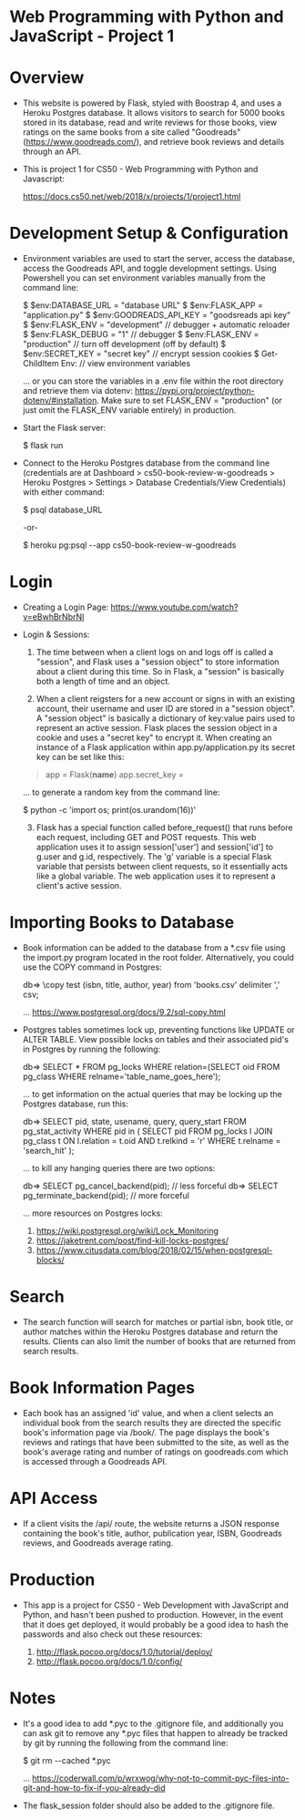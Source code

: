 # Web Programming with Python and JavaScript - Project 1

# Overview
- This website is powered by Flask, styled with Boostrap 4, and uses a Heroku Postgres database. It allows visitors to search for 5000 books stored in its database, read and write reviews for those books, view ratings on the same books from a site called "Goodreads" (https://www.goodreads.com/), and retrieve book reviews and details through an API.

- This is project 1 for CS50 - Web Programming with Python and Javascript:

  https://docs.cs50.net/web/2018/x/projects/1/project1.html

# Development Setup & Configuration
- Environment variables are used to start the server, access the database, access the Goodreads API, and toggle development settings. Using Powershell you can set environment variables manually from the command line:

  $ $env:DATABASE_URL = "database URL"
  $ $env:FLASK_APP = "application.py"
  $ $env:GOODREADS_API_KEY = "goodsreads api key"
  $ $env:FLASK_ENV = "development"  // debugger + automatic reloader
  $ $env:FLASK_DEBUG = "1"          // debugger
  $ $env:FLASK_ENV = "production"   // turn off development (off by default)
  $ $env:SECRET_KEY = "secret key"  // encrypt session cookies
  $ Get-ChildItem Env:              // view environment variables

  ... or you can store the variables in a .env file within the root directory and retrieve them via dotenv: https://pypi.org/project/python-dotenv/#installation. Make sure to set FLASK_ENV = "production" (or just omit the FLASK_ENV variable entirely) in production.

- Start the Flask server:

  $ flask run

- Connect to the Heroku Postgres database from the command line (credentials are at Dashboard > cs50-book-review-w-goodreads > Heroku Postgres > Settings > Database Credentials/View Credentials) with either command:

  $ psql database_URL

  -or-

  $ heroku pg:psql <database-name> --app cs50-book-review-w-goodreads

# Login
- Creating a Login Page: https://www.youtube.com/watch?v=eBwhBrNbrNI

- Login & Sessions:

  1. The time between when a client logs on and logs off is called a "session", and Flask uses a "session object" to store information about a client during this time. So in Flask, a "session" is basically both a length of time and an object.

  2. When a client reigsters for a new account or signs in with an existing account, their username and user ID are stored in a "session object". A "session object" is basically a dictionary of key:value pairs used to represent an active session. Flask places the session object in a cookie and uses a "secret key" to encrypt it. When creating an instance of a Flask application within app.py/application.py its secret key can be set like this:

    > app = Flask(__name__)
    > app.secret_key = <secret key goes here>

    ... to generate a random key from the command line:

    $ python -c 'import os; print(os.urandom(16))'

  3. Flask has a special function called before_request() that runs before each request, including GET and POST requests. This web application uses it to assign session['user'] and session['id'] to g.user and g.id, respectively. The 'g' variable is a special Flask variable that persists between client requests, so it essentially acts like a global variable. The web application uses it to represent a client's active session.

# Importing Books to Database
- Book information can be added to the database from a *.csv file using the import.py program located in the root folder. Alternatively, you could use the COPY command in Postgres:

  db=> \copy test (isbn, title, author, year) from 'books.csv' delimiter ',' csv;

  ... https://www.postgresql.org/docs/9.2/sql-copy.html

- Postgres tables sometimes lock up, preventing functions like UPDATE or ALTER TABLE. View possible locks on tables and their associated pid's in Postgres by running the following:

  db=> SELECT * FROM pg_locks WHERE relation=(SELECT oid FROM pg_class WHERE relname='table_name_goes_here');

  ... to get information on the actual queries that may be locking up the Postgres database, run this:

  db=>  SELECT pid, state, usename, query, query_start 
        FROM pg_stat_activity 
        WHERE pid in (
          SELECT pid FROM pg_locks l 
          JOIN pg_class t ON l.relation = t.oid 
          AND t.relkind = 'r' 
          WHERE t.relname = 'search_hit'
        );

  ... to kill any hanging queries there are two options:

  db=> SELECT pg_cancel_backend(pid);       // less forceful
  db=> SELECT pg_terminate_backend(pid);    // more forceful

  ... more resources on Postgres locks: 
  
    1. https://wiki.postgresql.org/wiki/Lock_Monitoring
    2. https://jaketrent.com/post/find-kill-locks-postgres/
    3. https://www.citusdata.com/blog/2018/02/15/when-postgresql-blocks/

# Search
- The search function will search for matches or partial isbn, book title, or  author matches within the Heroku Postgres database and return the results. Clients can also limit the number of books that are returned from search results.

# Book Information Pages
- Each book has an assigned 'id' value, and when a client selects an individual book from the search results they are directed the specific book's information page via /book/<id>. The page displays the book's reviews and ratings that have been submitted to the site, as well as the book's average rating and number of ratings on goodreads.com which is accessed through a Goodreads API. 

# API Access
- If a client visits the /api/<isbn> route, the website returns a JSON response containing the book's title, author, publication year, ISBN, Goodreads reviews, and Goodreads average rating.

# Production
- This app is a project for CS50 - Web Development with JavaScript and Python, and hasn't been pushed to production. However, in the event that it does get deployed, it would probably be a good idea to hash the passwords and also check out these resources:

  1. http://flask.pocoo.org/docs/1.0/tutorial/deploy/
  2. http://flask.pocoo.org/docs/1.0/config/


# Notes
- It's a good idea to add *.pyc to the .gitignore file, and additionally you can ask git to remove any *.pyc files that happen to already be tracked by git by running the following from the command line:

  $ git rm --cached *.pyc

  ... https://coderwall.com/p/wrxwog/why-not-to-commit-pyc-files-into-git-and-how-to-fix-if-you-already-did

- The flask_session folder should also be added to the .gitignore file.
